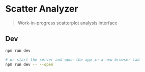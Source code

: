 Scatter Analyzer
===

> Work-in-progress scatterplot analysis interface

## Dev

```bash
npm run dev

# or start the server and open the app in a new browser tab
npm run dev -- --open
```
